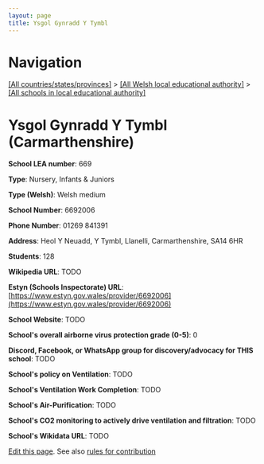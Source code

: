 ```yaml
---
layout: page
title: Ysgol Gynradd Y Tymbl
---
```

# Navigation

[[All countries/states/provinces]](../../..) > [[All Welsh local educational authority]](../..) > [[All schools in local educational authority]](..)

# Ysgol Gynradd Y Tymbl (Carmarthenshire)

**School LEA number**: 669

**Type**: Nursery, Infants & Juniors

**Type (Welsh)**: Welsh medium

**School Number**: 6692006

**Phone Number**: 01269 841391

**Address**: Heol Y Neuadd, Y Tymbl, Llanelli, Carmarthenshire, SA14 6HR

**Students**: 128

**Wikipedia URL**: TODO

**Estyn (Schools Inspectorate) URL**: [https://www.estyn.gov.wales/provider/6692006](https://www.estyn.gov.wales/provider/6692006)

**School Website**: TODO

**School's overall airborne virus protection grade (0-5)**: 0

**Discord, Facebook, or WhatsApp group for discovery/advocacy for THIS school**: TODO

**School's policy on Ventilation**: TODO

**School's Ventilation Work Completion**: TODO

**School's Air-Purification**: TODO

**School's CO2 monitoring to actively drive ventilation and filtration**: TODO

**School's Wikidata URL**: TODO




[Edit this page](https://github.com/ventilate-schools/Wales/edit/prif/./Carmarthenshire/Ysgol_Gynradd_Y_Tymbl.md). See also [rules for contribution](../../../contribution-rules/)